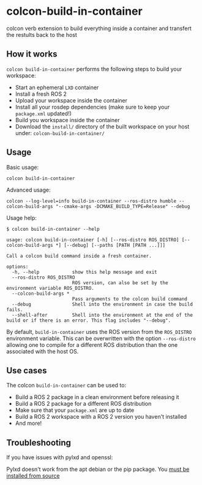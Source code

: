 # colcon-build-in-container

colcon verb extension to build everything inside a container and transfert the restults back to the host

## How it works

`colcon build-in-container` performs the following steps to build your workspace:
- Start an ephemeral `LXD` container
- Install a fresh ROS 2
- Upload your workspace inside the container
- Install all your rosdep dependencies (make sure to keep your `package.xml` updated!)
- Build you workspace inside the container
- Download the `install/` directory of the built workspace on your host under: `colcon-build-in-container/`

## Usage

Basic usage:
```
colcon build-in-container
```

Advanced usage:
```
colcon --log-level=info build-in-container --ros-distro humble --colcon-build-args "--cmake-args -DCMAKE_BUILD_TYPE=Release" --debug
```

Usage help:
```
$ colcon build-in-container --help

usage: colcon build-in-container [-h] [--ros-distro ROS_DISTRO] [--colcon-build-args *] [--debug] [--paths [PATH [PATH ...]]]

Call a colcon build command inside a fresh container.

options:
  -h, --help            show this help message and exit
  --ros-distro ROS_DISTRO
                        ROS version, can also be set by the environment variable ROS_DISTRO.
  --colcon-build-args *
                        Pass arguments to the colcon build command
  --debug               Shell into the environment in case the build fails.
  --shell-after         Shell into the environment at the end of the build or if there is an error. This flag includes "--debug".
```

By default, `build-in-container` uses the ROS version from the `ROS_DISTRO` environment variable.
This can be overwritten with the option `--ros-distro` allowing one to compile for a different ROS distribution than the one associated with the host OS.

## Use cases
The colcon `build-in-container` can be used to:
- Build a ROS 2 package in a clean environment before releasing it
- Build a ROS 2 package for a different ROS distribution
- Make sure that your `package.xml` are up to date
- Build a ROS 2 workspace with a ROS 2 version you haven't installed
- And more!

## Troubleshooting
If you have issues with pylxd and openssl:

Pylxd doesn't work from the apt debian or the pip package. You [must be installed from source](https://discuss.linuxcontainers.org/t/5-0-2-raises-connection-reset-by-peer-exception-on-pylxds-container-execute/16292)
